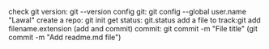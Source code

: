 check git version: git --version
config git: git config --global user.name "Lawal"
create a repo: git init
get status: git.status
add a file to track:git add filename.extension (add and commit)
commit: git commit -m "File title" (git commit -m "Add readme.md file")
